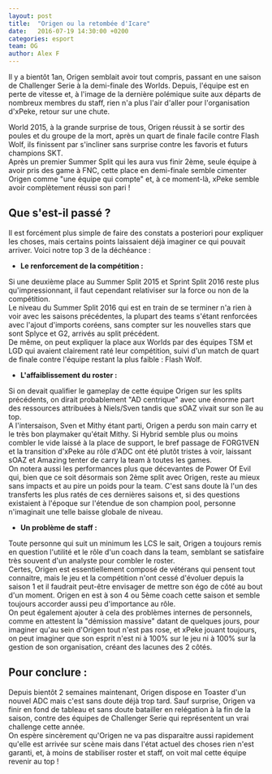 ```yaml
---
layout: post
title:  "Origen ou la retombée d'Icare"
date:   2016-07-19 14:30:00 +0200
categories: esport
team: OG
author: Alex F
---
```


Il y a bientôt 1an, Origen semblait avoir tout compris, passant en une saison de Challenger Serie à la demi-finale des Worlds. Depuis, l'équipe est en perte de vitesse et, à l'image de la dernière polémique suite aux départs de nombreux membres du staff, rien n'a plus l'air d'aller pour l'organisation d'xPeke, retour sur une chute.

World 2015, à la grande surprise de tous, Origen réussit à se sortir des poules et du groupe de la mort, après un quart de finale facile contre Flash Wolf, ils finissent par s'incliner sans surprise contre les favoris et futurs champions SKT.  
Après un premier Summer Split qui les aura vus finir 2ème, seule équipe à avoir pris des game à FNC, cette place en demi-finale semble cimenter Origen comme "une équipe qui compte" et, à ce moment-là, xPeke semble avoir complètement réussi son pari !

## Que s'est-il passé ?

Il est forcément plus simple de faire des constats a posteriori pour expliquer les choses, mais certains points laissaient déjà imaginer ce qui pouvait arriver. Voici notre top 3 de la déchéance :

* **Le renforcement de la compétition :**  

Si une deuxième place au Summer Split 2015 et Sprint Split 2016 reste plus qu'impressionnant, il faut cependant relativiser sur la force ou non de la compétition.  
Le niveau du Summer Split 2016 qui est en train de se terminer n'a rien à voir avec les saisons précédentes, la plupart des teams s'étant renforcées avec l'ajout d'imports coréens, sans compter sur les nouvelles stars que sont Splyce et G2, arrivés au split précédent.   
De même, on peut expliquer la place aux Worlds par des équipes TSM et LGD qui avaient clairement raté leur compétition, suivi d'un match de quart de finale contre l'équipe restant la plus faible : Flash Wolf.  

* **L'affaiblissement du roster :**  

Si on devait qualifier le gameplay de cette équipe Origen sur les splits précédents, on dirait probablement "AD centrique" avec une énorme part des ressources attribuées à Niels/Sven tandis que sOAZ vivait sur son île au top.  
A l'intersaison, Sven et Mithy étant parti, Origen a perdu son main carry et le très bon playmaker qu'était Mithy. Si Hybrid semble plus ou moins combler le vide laissé à la place de support, le bref passage de FORG1VEN et la transition d'xPeke au rôle d'ADC ont été plutôt tristes à voir, laissant sOAZ et Amazing tenter de carry la team à toutes les games.  
On notera aussi les performances plus que décevantes de Power Of Evil qui, bien que ce soit désormais son 2ème split avec Origen, reste au mieux sans impacts et au pire un poids pour la team. C'est sans doute là l'un des transferts les plus ratés de ces dernières saisons et, si des questions existaient à l'époque sur l'étendue de son champion pool, personne n'imaginait une telle baisse globale de niveau.  

* **Un problème de staff :**  

Toute personne qui suit un minimum les LCS le sait, Origen a toujours remis en question l'utilité et le rôle d'un coach dans la team, semblant se satisfaire très souvent d'un analyste pour combler le roster.  
    Certes, Origen est essentiellement composé de vétérans qui pensent tout connaitre, mais le jeu et la compétition n'ont cessé d'évoluer depuis la saison 1 et il faudrait peut-être envisager de mettre son égo de côté au bout d'un moment. Origen en est à son 4 ou 5ème coach cette saison et semble toujours accorder aussi peu d'importance au rôle.  
    On peut également ajouter à cela des problèmes internes de personnels, comme en attestent la "démission massive" datant de quelques jours, pour imaginer qu'au sein d'Origen tout n'est pas rose, et xPeke jouant toujours, on peut imaginer que son esprit n'est ni à 100% sur le jeu ni à 100% sur la gestion de son organisation, créant des lacunes des 2 côtés.  

## Pour conclure :

Depuis bientôt 2 semaines maintenant, Origen dispose en Toaster d'un nouvel ADC mais c'est sans doute déjà trop tard. Sauf surprise, Origen va finir en fond de tableau et sans doute batailler en relégation à la fin de la saison, contre des équipes de Challenger Serie qui représentent un vrai challenge cette année.  
On espère sincèrement qu'Origen ne va pas disparaitre aussi rapidement qu'elle est arrivée sur scène mais dans l'état actuel des choses rien n'est garanti, et, à moins de stabiliser roster et staff, on voit mal cette équipe revenir au top !  
